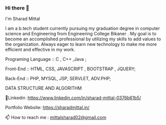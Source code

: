 ### Hi there 👋
  I'm Sharad Mittal




I am a b.tech student currently pursuing my graduation degree in computer science and Engineering from Engineering College Bikaner . 
My goal is to become an accomplished professional by utilizing my skills to add values to the organization. Always eager to learn new technology to make me more efficient and effective in my work.



Programing Language :: C , C++ ,Java ;




Front-End :: HTML,  CSS, JAVASCRIPT , BOOTSTRAP , JQUERY;

Back-End :: PHP, MYSQL, JSP, SERVLET, ADV.PHP;


DATA STRUCTURE AND ALGORITHM


💞️Linkedin :https://www.linkedin.com/in/sharad-mittal-0376b61b5/


Portfolio Website: https://sharadmittal.in/ 

📫 How to reach me : mittalsharad02@gmail.com 

<!--
**itsmittal02/itsmittal02** is a ✨ _special_ ✨ repository because its `README.md` (this file) appears on your GitHub profile.

Here are some ideas to get you started:

- 🔭 I’m currently working on ...
- 🌱 I’m currently learning ...
- 👯 I’m looking to collaborate on ...
- 🤔 I’m looking for help with ...
- 💬 Ask me about ...
- 📫 How to reach me: ...
- 😄 Pronouns: ...
- ⚡ Fun fact: ...
-->

